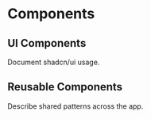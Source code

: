 # Components

## UI Components
Document shadcn/ui usage.

## Reusable Components
Describe shared patterns across the app.
